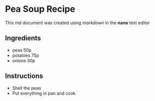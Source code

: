 # Pea Soup Recipe

This md document was created using *markdown* in the **nano** text editor

## Ingredients
- peas		50p
- potatoes	75p
- onions	30p

## Instructions

- Shell the peas
- Put everything in pan and cook
